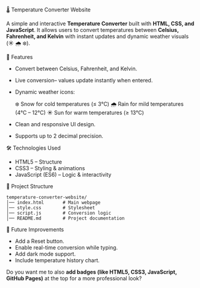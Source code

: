  🌡️ Temperature Converter Website

A simple and interactive **Temperature Converter** built with **HTML, CSS, and JavaScript**.
It allows users to convert temperatures between **Celsius, Fahrenheit, and Kelvin** with instant updates and dynamic weather visuals (☀️ 🌧️ ❄️).

🚀 Features

* Convert between Celsius, Fahrenheit, and Kelvin.
* Live conversion– values update instantly when entered.
* Dynamic weather icons:

  ❄️ Snow for cold temperatures (≤ 3°C)
  🌧️ Rain for mild temperatures (4°C – 12°C)
  ☀️ Sun for warm temperatures (≥ 13°C)

* Clean and responsive UI design.
* Supports up to 2 decimal precision.

🛠️ Technologies Used

* HTML5 – Structure
* CSS3 – Styling & animations
* JavaScript (ES6) – Logic & interactivity

📂 Project Structure

```
temperature-converter-website/
│── index.html       # Main webpage  
│── style.css        # Stylesheet  
│── script.js        # Conversion logic  
│── README.md        # Project documentation  
```

🎯 Future Improvements

* Add a Reset button.
* Enable real-time conversion while typing.
* Add dark mode support.
* Include temperature history chart.


Do you want me to also **add badges (like HTML5, CSS3, JavaScript, GitHub Pages)** at the top for a more professional look?
